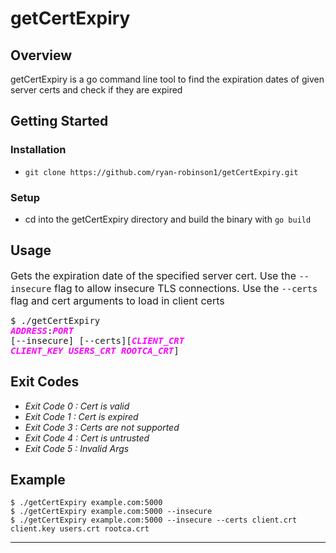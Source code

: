 # getCertExpiry
## Overview
getCertExpiry is a go command line tool to find the expiration dates of given server certs and check if they are expired
## Getting Started

### Installation
* ``git clone https://github.com/ryan-robinson1/getCertExpiry.git ``
### Setup
* cd into the getCertExpiry directory and build the binary with ``go build``
## Usage


 <font size="3">Gets the expiration date of the specified server cert. Use the ``--insecure`` flag to allow insecure TLS connections. Use the ``--certs`` flag and cert arguments to load in client certs</font> <pre>$ ./getCertExpiry <span style="color:magenta"><i><b>ADDRESS</b></i></span>:<span style="color:magenta"><i><b>PORT</b></i></span> [--insecure] [--certs][<span style="color:magenta"><i><b>CLIENT_CRT CLIENT_KEY USERS_CRT ROOTCA_CRT</b></i></span>]</pre>
## Exit Codes
* _Exit Code 0 : Cert is valid_
* _Exit Code 1 : Cert is expired_
* _Exit Code 3 : Certs are not supported_
* _Exit Code 4 : Cert is untrusted_
* _Exit Code 5 : Invalid Args_

## Example
    $ ./getCertExpiry example.com:5000
    $ ./getCertExpiry example.com:5000 --insecure
    $ ./getCertExpiry example.com:5000 --insecure --certs client.crt client.key users.crt rootca.crt


 

 


---
